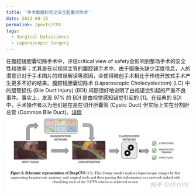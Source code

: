 ```yaml
---
title: '手术数据科学之安全胆囊切除术'
date: 2022-09-15
permalink: /posts/CVS
tags:
  - Surgical Datascience
  - Laporascopic Surgery
---
```


在腹腔镜胆囊切除手术中，评估critical view of safety会影响到整场手术的安全性和效率；尤其是在以视频主导的腹腔镜手术中，由于摄像头缺少深度信息，人的潜意识对于手术图片的错误解读等原因，会使得微创手术相比于传统开放式手术产生更多不好的结果。腹腔镜胆囊切除术 (Laparoscopic Cholecystectom) (LC) 中的胆管损伤 (Bile Duct Injury) (BDI) 问题很好地说明了由视错觉引起的严重不良事件。事实上，发现 97% 的 BDI 是由视觉感知错觉引起的 [1]。在经典的 BDI 中，手术操作者以为他们是在是在切开胆囊管 (Cystic Duct) 但实际上实在分割胆总管 (Common Bile Duct)。[详情](https://zhuanlan.zhihu.com/p/563288763)
![cvs](/images/cvs.png)

